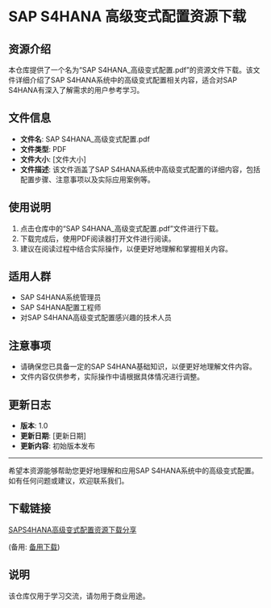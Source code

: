 # SAP S4HANA 高级变式配置资源下载

## 资源介绍

本仓库提供了一个名为“SAP S4HANA_高级变式配置.pdf”的资源文件下载。该文件详细介绍了SAP S4HANA系统中的高级变式配置相关内容，适合对SAP S4HANA有深入了解需求的用户参考学习。

## 文件信息

- **文件名**: SAP S4HANA_高级变式配置.pdf
- **文件类型**: PDF
- **文件大小**: [文件大小]
- **文件描述**: 该文件涵盖了SAP S4HANA系统中高级变式配置的详细内容，包括配置步骤、注意事项以及实际应用案例等。

## 使用说明

1. 点击仓库中的“SAP S4HANA_高级变式配置.pdf”文件进行下载。
2. 下载完成后，使用PDF阅读器打开文件进行阅读。
3. 建议在阅读过程中结合实际操作，以便更好地理解和掌握相关内容。

## 适用人群

- SAP S4HANA系统管理员
- SAP S4HANA配置工程师
- 对SAP S4HANA高级变式配置感兴趣的技术人员

## 注意事项

- 请确保您已具备一定的SAP S4HANA基础知识，以便更好地理解文件内容。
- 文件内容仅供参考，实际操作中请根据具体情况进行调整。

## 更新日志

- **版本**: 1.0
- **更新日期**: [更新日期]
- **更新内容**: 初始版本发布

---

希望本资源能够帮助您更好地理解和应用SAP S4HANA系统中的高级变式配置。如有任何问题或建议，欢迎联系我们。

## 下载链接
[SAPS4HANA高级变式配置资源下载分享](https://pan.quark.cn/s/3560f181d84b) 

(备用: [备用下载](https://pan.baidu.com/s/1TSM-YSMVWfUcDHtoviA5Pw?pwd=1234))

## 说明

该仓库仅用于学习交流，请勿用于商业用途。
